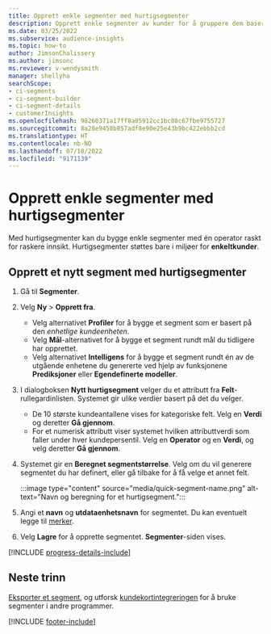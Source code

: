 ```yaml
---
title: Opprett enkle segmenter med hurtigsegmenter
description: Opprett enkle segmenter av kunder for å gruppere dem basert på forskjellige attributter.
ms.date: 03/25/2022
ms.subservice: audience-insights
ms.topic: how-to
author: JimsonChalissery
ms.author: jimsonc
ms.reviewer: v-wendysmith
manager: shellyha
searchScope:
- ci-segments
- ci-segment-builder
- ci-segment-details
- customerInsights
ms.openlocfilehash: 98260371a17ff8a05912cc1bc08c67fbe9755727
ms.sourcegitcommit: 8a28e9458b857adf8e90e25e43b9bc422ebbb2cd
ms.translationtype: HT
ms.contentlocale: nb-NO
ms.lasthandoff: 07/18/2022
ms.locfileid: "9171139"
---
```

# <a name="create-simple-segments-with-quick-segments"></a>Opprett enkle segmenter med hurtigsegmenter

Med hurtigsegmenter kan du bygge enkle segmenter med én operator raskt for raskere innsikt. Hurtigsegmenter støttes bare i miljøer for **enkeltkunder**.

## <a name="create-a-new-segment-with-quick-segments"></a>Opprett et nytt segment med hurtigsegmenter

1. Gå til **Segmenter**.

1. Velg **Ny** > **Opprett fra**.
   - Velg alternativet **Profiler** for å bygge et segment som er basert på den *enhetlige kundeenheten*.
   - Velg **Mål**-alternativet for å bygge et segment rundt mål du tidligere har opprettet.
   - Velg alternativet **Intelligens** for å bygge et segment rundt én av de utgående enhetene du genererte ved hjelp av funksjonene **Prediksjoner** eller **Egendefinerte modeller**.

1. I dialogboksen **Nytt hurtigsegment** velger du et attributt fra **Felt**-rullegardinlisten. Systemet gir ulike verdier basert på det du velger.
   - De 10 største kundeantallene vises for kategoriske felt. Velg en **Verdi** og deretter **Gå gjennom**.
   - For et numerisk attributt viser systemet hvilken attributtverdi som faller under hver kundepersentil. Velg en **Operator** og en **Verdi**, og velg deretter **Gå gjennom**.

1. Systemet gir en **Beregnet segmentstørrelse**. Velg om du vil generere segmentet du har definert, eller gå tilbake for å få velge et annet felt.

   :::image type="content" source="media/quick-segment-name.png" alt-text="Navn og beregning for et hurtigsegment.":::

1. Angi et **navn** og **utdataenhetsnavn** for segmentet. Du kan eventuelt legge til [merker](work-with-tags-columns.md#manage-tags).

1. Velg **Lagre** for å opprette segmentet. **Segmenter**-siden vises.

[!INCLUDE [progress-details-include](includes/progress-details-pane.md)]

## <a name="next-steps"></a>Neste trinn

[Eksporter et segment](export-destinations.md), og utforsk [kundekortintegreringen](customer-card-add-in.md) for å bruke segmenter i andre programmer.

[!INCLUDE [footer-include](includes/footer-banner.md)]

